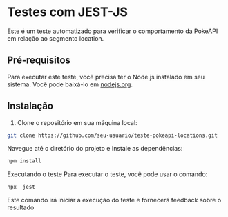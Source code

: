 # Testes com JEST-JS

Este é um teste automatizado para verificar o comportamento da PokeAPI em relação ao segmento location.

## Pré-requisitos

Para executar este teste, você precisa ter o Node.js instalado em seu sistema. Você pode baixá-lo em [nodejs.org](https://nodejs.org/).

## Instalação

1. Clone o repositório em sua máquina local:

```bash
git clone https://github.com/seu-usuario/teste-pokeapi-locations.git
```

Navegue até o diretório do projeto e Instale as dependências:

```bash
npm install
```

Executando o teste
Para executar o teste, você pode usar o comando:

```bash
npx  jest
```
Este comando irá iniciar a execução do teste e fornecerá feedback sobre o resultado
